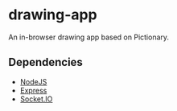 # drawing-app
An in-browser drawing app based on Pictionary.

## Dependencies
- [NodeJS](https://nodejs.org/)
- [Express](http://expressjs.com/)
- [Socket.IO](http://socket.io/)


